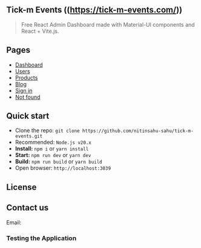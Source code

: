 ## Tick-m Events ((https://tick-m-events.com/))

<!-- ![license](Link) -->

<!-- ![preview](public/assets/images/minimal-free-preview.jpg) -->

> Free React Admin Dashboard made with Material-UI components and React + Vite.js.

## Pages
- [Dashboard](https://free.minimals.cc/)
- [Users](https://free.minimals.cc/user)
- [Products](https://free.minimals.cc/products)
- [Blog](https://free.minimals.cc/blog)
- [Sign in](https://free.minimals.cc/sign-in)
- [Not found](https://free.minimals.cc/404)

## Quick start
- Clone the repo: `git clone https://github.com/nitinsahu-sahu/tick-m-events.git`
- Recommended: `Node.js v20.x`
- **Install:** `npm i` or `yarn install`
- **Start:** `npm run dev` or `yarn dev`
- **Build:** `npm run build` or `yarn build`
- Open browser: `http://localhost:3039`        

## License

## Contact us

Email: 

### Testing the Application

